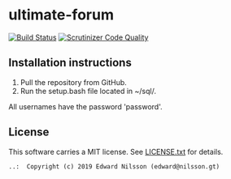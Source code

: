 # ultimate-forum

[![Build Status](https://travis-ci.org/Enilsson9/ultimate-forum.svg?branch=master)](https://travis-ci.org/Enilsson9/ultimate-forum)
[![Scrutinizer Code Quality](https://scrutinizer-ci.com/g/Enilsson9/ultimate-forum/badges/quality-score.png?b=master)](https://scrutinizer-ci.com/g/Enilsson9/ultimate-forum/?branch=master)

Installation instructions
------------------------------------

1. Pull the repository from GitHub.
2. Run the setup.bash file located in ~/sql/.

All usernames have the password 'password'.

License
------------------

This software carries a MIT license. See [LICENSE.txt](LICENSE.txt) for details.

```
..:  Copyright (c) 2019 Edward Nilsson (edward@nilsson.gt)
```
